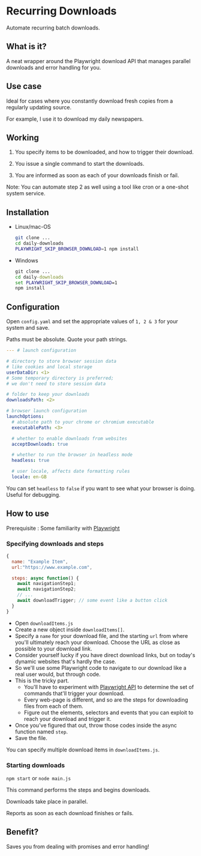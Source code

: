# Recurring Downloads

Automate recurring batch downloads.

## What is it?

A neat wrapper around the Playwright download API that manages parallel downloads and error handling for you.

## Use case

Ideal for cases where you constantly download fresh copies from a regularly updating source.

For example, I use it to download my daily newspapers.

## Working

1. You specify items to be downloaded, and how to trigger their download.

2. You issue a single command to start the downloads.

3. You are informed as soon as each of your downloads finish or fail.

Note: You can automate step 2 as well using a tool like cron or a one-shot system service.

## Installation

- Linux/mac-OS

  ```bash
  git clone ...
  cd daily-downloads
  PLAYWRIGHT_SKIP_BROWSER_DOWNLOAD=1 npm install
  ```

- Windows

  ```cmd
  git clone ...
  cd daily-downloads
  set PLAYWRIGHT_SKIP_BROWSER_DOWNLOAD=1
  npm install
  ```

## Configuration

Open `config.yaml` and set the appropriate values of `1, 2 & 3` for your system and save.

Paths must be absolute. Quote your path strings.

```yaml
--- # launch configuration

# directory to store browser session data
# like cookies and local storage
userDataDir: <1>
# Some temporary directory is preferred;
# we don't need to store session data

# folder to keep your downloads
downloadsPath: <2>

# browser launch configuration
launchOptions:
  # absolute path to your chrome or chromium executable
  executablePath: <3>

  # whether to enable downloads from websites
  acceptDownloads: true

  # whether to run the browser in headless mode
  headless: true

  # user locale, affects date formatting rules
  locale: en-GB
```

You can set `headless` to `false` if you want to see what your browser is doing. Useful for debugging.

## How to use

Prerequisite : Some familiarity with [Playwright](https://playwright.dev/)

### Specifying downloads and steps

```js
{
  name: "Example Item",
  url:"https://www.example.com",

  steps: async function() {
    await navigationStep1;
    await navigationStep2;
    // ...
    await downloadTrigger; // some event like a button click
  }
}
```

- Open `downloadItems.js`
- Create a new object inside `downloadItems[]`.
- Specify a `name` for your download file, and the starting `url` from where you'll ultimately reach your download. Choose the URL as close as possible to your download link.
- Consider yourself lucky if you have direct download links, but on today's dynamic websites that's hardly the case.
- So we'll use some Playwright code to navigate to our download like a real user would, but through code.
- This is the tricky part.
  - You'll have to experiment with [Playwright API](https://playwright.dev/#version=v1.3.0&path=docs%2Fapi.md&q=) to determine the set of commands that'll trigger your download.
  - Every web-page is different, and so are the steps for downloading files from each of them.
  - Figure out the elements, selectors and events that you can exploit to reach your download and trigger it.
- Once you've figured that out, throw those codes inside the async function named `step`.
- Save the file.

You can specify multiple download items in `downloadItems.js`.

### Starting downloads

`npm start` or `node main.js`

This command performs the steps and begins downloads.

Downloads take place in parallel.

Reports as soon as each download finishes or fails.

## Benefit?

Saves you from dealing with promises and error handling!
